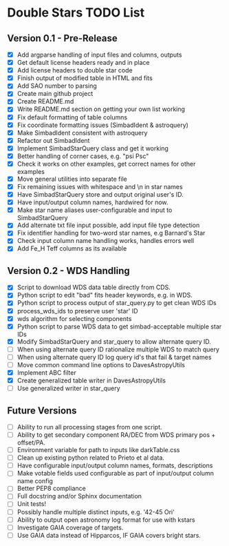 # Double Stars TODO List

## Version 0.1 - Pre-Release

- [X] Add argparse handling of input files and columns, outputs
- [X] Get default license headers ready and in place
- [X] Add license headers to double star code
- [X] Finish output of modified table in HTML and fits
- [X] Add SAO number to parsing
- [X] Create main github project
- [X] Create README.md
- [X] Write README.md section on getting your own list working
- [X] Fix default formatting of table columns
- [X] Fix coordinate formatting issues (SimbadIdent & astroquery)
- [X] Make SimbadIdent consistent with astroquery
- [X] Refactor out SimbadIdent
- [X] Implement SimbadStarQuery class and get it working
- [X] Better handling of corner cases, e.g. "psi Psc"
- [X] Check it works on other examples, get correct names for other examples
- [X] Move general utilities into separate file
- [X] Fix remaining issues with whitespace and \n in star names
- [X] Have SimbadStarQuery store and output original user's ID.
- [X] Have input/output column names, hardwired for now.
- [X] Make star name aliases user-configurable and input to SimbadStarQuery
- [X] Add alternate txt file input possible, add input file type detection
- [X] Fix identifier handling for two-word star names, e.g Barnard's Star
- [X] Check input column name handling works, handles errors well
- [X] Add Fe_H Teff columns as its available

## Version 0.2 - WDS Handling

- [X] Script to download WDS data table directly from CDS.
- [X] Python script to edit "bad" fits header keywords, e.g. in WDS.
- [X] Python script to process output of star_query.py to get clean WDS IDs
- [X] process_wds_ids to preserve user 'star' ID
- [X] wds algorithm for selecting components
- [X] Python script to parse WDS data to get simbad-acceptable multiple star IDs
- [X] Modify SimbadStarQuery and star_query to allow alternate query ID.
- [ ] When using alternate query ID rationalize multiple WDS to match query
- [ ] When using alternate query ID log query id's that fail & target names
- [ ] Move common command line options to DavesAstropyUtils
- [X] Implement ABC filter
- [X] Create generalized table writer in DavesAstropyUtils
- [ ] Use generalized writer in star_query

## Future Versions

- [ ] Ability to run all processing stages from one script.
- [ ] Ability to get secondary component RA/DEC from WDS primary pos + offset/PA.
- [ ] Environment variable for path to inputs like darkTable.css
- [ ] Clean up existing python related to Prieto et al data.
- [ ] Have configurable input/output column names, formats, descriptions
- [ ] Make votable fields used configurable as part of input/output column name config
- [ ] Better PEP8 compliance
- [ ] Full docstring and/or Sphinx documentation
- [ ] Unit tests!
- [ ] Possibly handle multiple distinct inputs, e.g. '42-45 Ori'
- [ ] Ability to output open astronomy log format for use with kstars
- [ ] Investigate GAIA coverage of targets.
- [ ] Use GAIA data instead of Hipparcos, IF GAIA covers bright stars.
